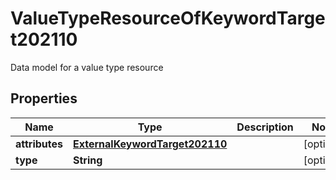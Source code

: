 

# ValueTypeResourceOfKeywordTarget202110

Data model for a value type resource

## Properties

| Name | Type | Description | Notes |
|------------ | ------------- | ------------- | -------------|
|**attributes** | [**ExternalKeywordTarget202110**](ExternalKeywordTarget202110.md) |  |  [optional] |
|**type** | **String** |  |  [optional] |



